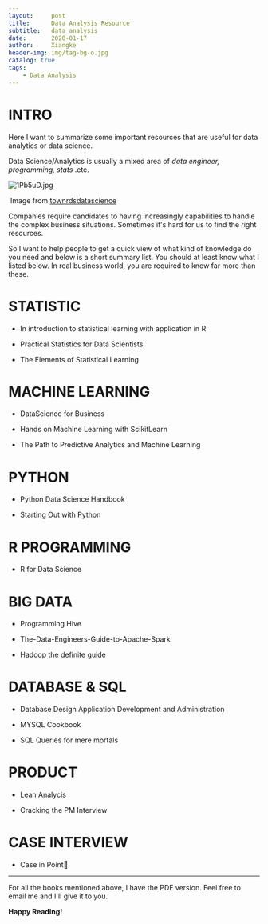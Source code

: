 ```yaml
---
layout:     post
title:      Data Analysis Resource
subtitle:   data analysis
date:       2020-01-17
author:     Xiangke
header-img: img/tag-bg-o.jpg
catalog: true
tags:
    - Data Analysis
---
```

# INTRO

Here I want to summarize some important resources that are useful for data analytics or data science. 

Data Science/Analytics is usually a mixed area of *data engineer, programming, stats* .etc. 

![1Pb5uD.jpg](https://s2.ax1x.com/2020/01/20/1Pb5uD.jpg)

​																																Image from [townrdsdatascience]()

Companies require candidates to having increasingly capabilities to handle the complex business situations. Sometimes it's hard for us to find the right resources. 

So I want to help people to get a quick view of what kind of knowledge do you need and below is a short summary list. You should at least know what I listed below. In real business world, you are required to know far more than these. 



# STATISTIC

- In introduction to statistical learning with application in R
- Practical Statistics for Data Scientists

- The Elements of Statistical Learning

# MACHINE LEARNING

- DataScience for Business

- Hands on Machine Learning with ScikitLearn

- The Path to Predictive Analytics and Machine Learning

# PYTHON

- Python Data Science Handbook

- Starting Out with Python

# R PROGRAMMING

- R for Data Science

# BIG DATA

- Programming Hive

- The-Data-Engineers-Guide-to-Apache-Spark

- Hadoop the definite guide

# DATABASE & SQL

- Database Design Application Development and Administration

- MYSQL Cookbook

- SQL Queries for mere mortals

# PRODUCT

- Lean Analycis

- Cracking the PM Interview

# CASE INTERVIEW

- Case in Point

-------

For all the books mentioned above, I have the PDF version. Feel free to email me and I'll give it to you.

**Happy Reading!** 